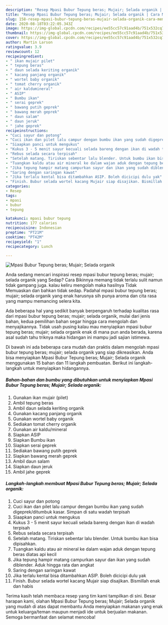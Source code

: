 ```yaml
---
description: "Resep Mpasi Bubur Tepung beras; Mujair; Selada organik | Cara Membuat Mpasi Bubur Tepung beras; Mujair; Selada organik Yang Enak Banget"
title: "Resep Mpasi Bubur Tepung beras; Mujair; Selada organik | Cara Membuat Mpasi Bubur Tepung beras; Mujair; Selada organik Yang Enak Banget"
slug: 158-resep-mpasi-bubur-tepung-beras-mujair-selada-organik-cara-membuat-mpasi-bubur-tepung-beras-mujair-selada-organik-yang-enak-banget
date: 2020-08-18T03:22:05.343Z
image: https://img-global.cpcdn.com/recipes/ee55cc57c91aad4b/751x532cq70/mpasi-bubur-tepung-beras-mujair-selada-organik-foto-resep-utama.jpg
thumbnail: https://img-global.cpcdn.com/recipes/ee55cc57c91aad4b/751x532cq70/mpasi-bubur-tepung-beras-mujair-selada-organik-foto-resep-utama.jpg
cover: https://img-global.cpcdn.com/recipes/ee55cc57c91aad4b/751x532cq70/mpasi-bubur-tepung-beras-mujair-selada-organik-foto-resep-utama.jpg
author: Martin Larson
ratingvalue: 3.9
reviewcount: 12
recipeingredient:
- " ikan mujair pilet"
- " tepung beras"
- " daun selada keriting organik"
- " kacang panjang organik"
- " wortel baby organik"
- " tomat cherry organik"
- " air kaldumineral"
- " ASIP"
- " Bumbu ikan"
- " serai geprek"
- " bawang putih geprek"
- " bawang merah geprek"
- " daun salam"
- " daun jeruk"
- " jahe geprek"
recipeinstructions:
- "Cuci sayur dan potong"
- "Cuci ikan dan pilet lalu campur dengan bumbu ikan yang sudah digeprek/ditumbuk kasar. Simpan di satu wadah terpisah"
- "Siaapkan panci untuk mengukus"
- "Kukus 3 - 5 menit sayur kecuali selada bareng dengan ikan di wadah terpisah"
- "Rebus selada secara terpisah"
- "Setelah matang. Tiriskan sebentar lalu blender. Untuk bumbu ikan bisa dipisahkan."
- "Tuangkan kaldu atau air mineral ke dalam wajan aduk dengan tepung beras diatas api kecil"
- "Jika tepung hampir matang campurkan sayur dan ikan yang sudah diblender. Aduk hingga rata dan angkat"
- "Saring dengan saringan kawat"
- "Jika terlalu kental bisa ditambahkan ASIP. Boleh dicicipi dulu yak"
- "Finish. Bubur selada wortel kacang Mujair siap disajikan. Bismillah enak dan habis"
categories:
- Resep
tags:
- mpasi
- bubur
- tepung

katakunci: mpasi bubur tepung 
nutrition: 177 calories
recipecuisine: Indonesian
preptime: "PT21M"
cooktime: "PT42M"
recipeyield: "1"
recipecategory: Lunch

---
```



![Mpasi Bubur Tepung beras; Mujair; Selada organik](https://img-global.cpcdn.com/recipes/ee55cc57c91aad4b/751x532cq70/mpasi-bubur-tepung-beras-mujair-selada-organik-foto-resep-utama.jpg)

Anda sedang mencari inspirasi resep mpasi bubur tepung beras; mujair; selada organik yang Sedap? Cara Bikinnya memang tidak terlalu sulit namun tidak gampang juga. kalau keliru mengolah maka hasilnya Tidak Memuaskan dan bahkan tidak sedap. Padahal mpasi bubur tepung beras; mujair; selada organik yang enak harusnya sih punya aroma dan cita rasa yang mampu memancing selera kita.



Ada beberapa hal yang sedikit banyak berpengaruh terhadap kualitas rasa dari mpasi bubur tepung beras; mujair; selada organik, mulai dari jenis bahan, kedua pemilihan bahan segar hingga cara mengolah dan menyajikannya. Tidak usah pusing kalau mau menyiapkan mpasi bubur tepung beras; mujair; selada organik enak di mana pun anda berada, karena asal sudah tahu triknya maka hidangan ini mampu jadi sajian istimewa.


Di bawah ini ada beberapa cara mudah dan praktis dalam mengolah mpasi bubur tepung beras; mujair; selada organik yang siap dikreasikan. Anda bisa menyiapkan Mpasi Bubur Tepung beras; Mujair; Selada organik menggunakan 15 bahan dan 11 langkah pembuatan. Berikut ini langkah-langkah untuk menyiapkan hidangannya.

<!--inarticleads1-->

##### Bahan-bahan dan bumbu yang dibutuhkan untuk menyiapkan Mpasi Bubur Tepung beras; Mujair; Selada organik:

1. Gunakan  ikan mujair (pilet)
1. Ambil  tepung beras
1. Ambil  daun selada keriting organik
1. Gunakan  kacang panjang organik
1. Gunakan  wortel baby organik
1. Sediakan  tomat cherry organik
1. Gunakan  air kaldu/mineral
1. Siapkan  ASIP
1. Siapkan  Bumbu ikan
1. Siapkan  serai geprek
1. Sediakan  bawang putih geprek
1. Siapkan  bawang merah geprek
1. Ambil  daun salam
1. Siapkan  daun jeruk
1. Ambil  jahe geprek




<!--inarticleads2-->

##### Langkah-langkah membuat Mpasi Bubur Tepung beras; Mujair; Selada organik:

1. Cuci sayur dan potong
1. Cuci ikan dan pilet lalu campur dengan bumbu ikan yang sudah digeprek/ditumbuk kasar. Simpan di satu wadah terpisah
1. Siaapkan panci untuk mengukus
1. Kukus 3 - 5 menit sayur kecuali selada bareng dengan ikan di wadah terpisah
1. Rebus selada secara terpisah
1. Setelah matang. Tiriskan sebentar lalu blender. Untuk bumbu ikan bisa dipisahkan.
1. Tuangkan kaldu atau air mineral ke dalam wajan aduk dengan tepung beras diatas api kecil
1. Jika tepung hampir matang campurkan sayur dan ikan yang sudah diblender. Aduk hingga rata dan angkat
1. Saring dengan saringan kawat
1. Jika terlalu kental bisa ditambahkan ASIP. Boleh dicicipi dulu yak
1. Finish. Bubur selada wortel kacang Mujair siap disajikan. Bismillah enak dan habis




Terima kasih telah membaca resep yang tim kami tampilkan di sini. Besar harapan kami, olahan Mpasi Bubur Tepung beras; Mujair; Selada organik yang mudah di atas dapat membantu Anda menyiapkan makanan yang enak untuk keluarga/teman maupun menjadi ide untuk berjualan makanan. Semoga bermanfaat dan selamat mencoba!
